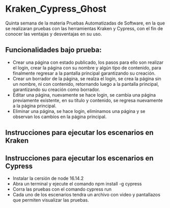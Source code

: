 # Kraken_Cypress_Ghost
Quinta semana de la materia Pruebas Automatizadas de Software, en la que se realizaran pruebas con las herramientas Kraken y Cypress, con el fin de conocer las ventajas y desventajas en su uso.
## Funcionalidades bajo prueba:
- Crear una página con estado publicado, los pasos para ello son realizar el login, crear la página con su nombre y algún tipo de contenido, para finalmente regresar a la pantalla principal garantizando su creación.
- Crear un borrador de la página, se realza el login, se crea la página sin un nombre, ni con contenido, retornando luego a la pantalla principal, garantizando su creación como borrador.
- Editar una página, nuevamente se hace login, se cambia una página previamente existente, en su título y contenido, se regresa nuevamente a la página principal.
- Eliminar una página, se hace login, eliminamos una página y se observan los cambios en la página principal.
## Instrucciones para ejecutar los escenarios en Kraken
## Instrucciones para ejecutar los escenarios en Cypress
- Instalar la cersión de node 16.14.2
- Abra un terminal y ejecute el comando npm install -g cypress
- Corra las pruebas con el comando cypress run
- Cada uno de los escenarios tendra un archivo con video y pantallazos que permiten visualizar las pruebas.
